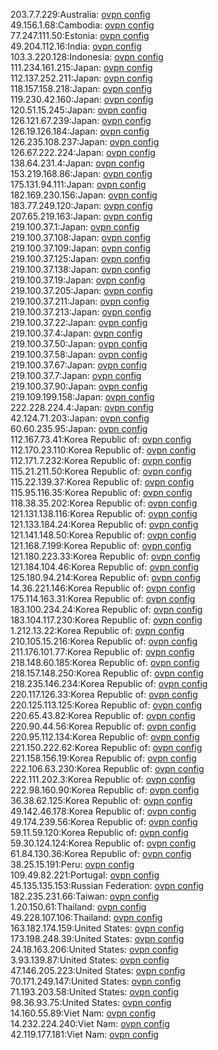 203.7.7.229:Australia: [ovpn config](vpn/203_7_7_229.ovpn)  
49.156.1.68:Cambodia: [ovpn config](vpn/49_156_1_68.ovpn)  
77.247.111.50:Estonia: [ovpn config](vpn/77_247_111_50.ovpn)  
49.204.112.16:India: [ovpn config](vpn/49_204_112_16.ovpn)  
103.3.220.128:Indonesia: [ovpn config](vpn/103_3_220_128.ovpn)  
111.234.161.215:Japan: [ovpn config](vpn/111_234_161_215.ovpn)  
112.137.252.211:Japan: [ovpn config](vpn/112_137_252_211.ovpn)  
118.157.158.218:Japan: [ovpn config](vpn/118_157_158_218.ovpn)  
119.230.42.160:Japan: [ovpn config](vpn/119_230_42_160.ovpn)  
120.51.15.245:Japan: [ovpn config](vpn/120_51_15_245.ovpn)  
126.121.67.239:Japan: [ovpn config](vpn/126_121_67_239.ovpn)  
126.19.126.184:Japan: [ovpn config](vpn/126_19_126_184.ovpn)  
126.235.108.237:Japan: [ovpn config](vpn/126_235_108_237.ovpn)  
126.67.222.224:Japan: [ovpn config](vpn/126_67_222_224.ovpn)  
138.64.231.4:Japan: [ovpn config](vpn/138_64_231_4.ovpn)  
153.219.168.86:Japan: [ovpn config](vpn/153_219_168_86.ovpn)  
175.131.94.111:Japan: [ovpn config](vpn/175_131_94_111.ovpn)  
182.169.230.156:Japan: [ovpn config](vpn/182_169_230_156.ovpn)  
183.77.249.120:Japan: [ovpn config](vpn/183_77_249_120.ovpn)  
207.65.219.163:Japan: [ovpn config](vpn/207_65_219_163.ovpn)  
219.100.37.1:Japan: [ovpn config](vpn/219_100_37_1.ovpn)  
219.100.37.108:Japan: [ovpn config](vpn/219_100_37_108.ovpn)  
219.100.37.109:Japan: [ovpn config](vpn/219_100_37_109.ovpn)  
219.100.37.125:Japan: [ovpn config](vpn/219_100_37_125.ovpn)  
219.100.37.138:Japan: [ovpn config](vpn/219_100_37_138.ovpn)  
219.100.37.19:Japan: [ovpn config](vpn/219_100_37_19.ovpn)  
219.100.37.205:Japan: [ovpn config](vpn/219_100_37_205.ovpn)  
219.100.37.211:Japan: [ovpn config](vpn/219_100_37_211.ovpn)  
219.100.37.213:Japan: [ovpn config](vpn/219_100_37_213.ovpn)  
219.100.37.22:Japan: [ovpn config](vpn/219_100_37_22.ovpn)  
219.100.37.4:Japan: [ovpn config](vpn/219_100_37_4.ovpn)  
219.100.37.50:Japan: [ovpn config](vpn/219_100_37_50.ovpn)  
219.100.37.58:Japan: [ovpn config](vpn/219_100_37_58.ovpn)  
219.100.37.67:Japan: [ovpn config](vpn/219_100_37_67.ovpn)  
219.100.37.7:Japan: [ovpn config](vpn/219_100_37_7.ovpn)  
219.100.37.90:Japan: [ovpn config](vpn/219_100_37_90.ovpn)  
219.109.199.158:Japan: [ovpn config](vpn/219_109_199_158.ovpn)  
222.228.224.4:Japan: [ovpn config](vpn/222_228_224_4.ovpn)  
42.124.71.203:Japan: [ovpn config](vpn/42_124_71_203.ovpn)  
60.60.235.95:Japan: [ovpn config](vpn/60_60_235_95.ovpn)  
112.167.73.41:Korea Republic of: [ovpn config](vpn/112_167_73_41.ovpn)  
112.170.23.110:Korea Republic of: [ovpn config](vpn/112_170_23_110.ovpn)  
112.171.7.232:Korea Republic of: [ovpn config](vpn/112_171_7_232.ovpn)  
115.21.211.50:Korea Republic of: [ovpn config](vpn/115_21_211_50.ovpn)  
115.22.139.37:Korea Republic of: [ovpn config](vpn/115_22_139_37.ovpn)  
115.95.116.35:Korea Republic of: [ovpn config](vpn/115_95_116_35.ovpn)  
118.38.35.202:Korea Republic of: [ovpn config](vpn/118_38_35_202.ovpn)  
121.131.138.116:Korea Republic of: [ovpn config](vpn/121_131_138_116.ovpn)  
121.133.184.24:Korea Republic of: [ovpn config](vpn/121_133_184_24.ovpn)  
121.141.148.50:Korea Republic of: [ovpn config](vpn/121_141_148_50.ovpn)  
121.168.7.199:Korea Republic of: [ovpn config](vpn/121_168_7_199.ovpn)  
121.180.223.33:Korea Republic of: [ovpn config](vpn/121_180_223_33.ovpn)  
121.184.104.46:Korea Republic of: [ovpn config](vpn/121_184_104_46.ovpn)  
125.180.94.214:Korea Republic of: [ovpn config](vpn/125_180_94_214.ovpn)  
14.36.221.146:Korea Republic of: [ovpn config](vpn/14_36_221_146.ovpn)  
175.114.163.31:Korea Republic of: [ovpn config](vpn/175_114_163_31.ovpn)  
183.100.234.24:Korea Republic of: [ovpn config](vpn/183_100_234_24.ovpn)  
183.104.117.230:Korea Republic of: [ovpn config](vpn/183_104_117_230.ovpn)  
1.212.13.22:Korea Republic of: [ovpn config](vpn/1_212_13_22.ovpn)  
210.105.15.216:Korea Republic of: [ovpn config](vpn/210_105_15_216.ovpn)  
211.176.101.77:Korea Republic of: [ovpn config](vpn/211_176_101_77.ovpn)  
218.148.60.185:Korea Republic of: [ovpn config](vpn/218_148_60_185.ovpn)  
218.157.148.250:Korea Republic of: [ovpn config](vpn/218_157_148_250.ovpn)  
218.235.146.234:Korea Republic of: [ovpn config](vpn/218_235_146_234.ovpn)  
220.117.126.33:Korea Republic of: [ovpn config](vpn/220_117_126_33.ovpn)  
220.125.113.125:Korea Republic of: [ovpn config](vpn/220_125_113_125.ovpn)  
220.65.43.82:Korea Republic of: [ovpn config](vpn/220_65_43_82.ovpn)  
220.90.44.56:Korea Republic of: [ovpn config](vpn/220_90_44_56.ovpn)  
220.95.112.134:Korea Republic of: [ovpn config](vpn/220_95_112_134.ovpn)  
221.150.222.62:Korea Republic of: [ovpn config](vpn/221_150_222_62.ovpn)  
221.158.156.19:Korea Republic of: [ovpn config](vpn/221_158_156_19.ovpn)  
222.106.63.230:Korea Republic of: [ovpn config](vpn/222_106_63_230.ovpn)  
222.111.202.3:Korea Republic of: [ovpn config](vpn/222_111_202_3.ovpn)  
222.98.160.90:Korea Republic of: [ovpn config](vpn/222_98_160_90.ovpn)  
36.38.62.125:Korea Republic of: [ovpn config](vpn/36_38_62_125.ovpn)  
49.142.46.178:Korea Republic of: [ovpn config](vpn/49_142_46_178.ovpn)  
49.174.239.56:Korea Republic of: [ovpn config](vpn/49_174_239_56.ovpn)  
59.11.59.120:Korea Republic of: [ovpn config](vpn/59_11_59_120.ovpn)  
59.30.124.124:Korea Republic of: [ovpn config](vpn/59_30_124_124.ovpn)  
61.84.130.36:Korea Republic of: [ovpn config](vpn/61_84_130_36.ovpn)  
38.25.15.191:Peru: [ovpn config](vpn/38_25_15_191.ovpn)  
109.49.82.221:Portugal: [ovpn config](vpn/109_49_82_221.ovpn)  
45.135.135.153:Russian Federation: [ovpn config](vpn/45_135_135_153.ovpn)  
182.235.231.66:Taiwan: [ovpn config](vpn/182_235_231_66.ovpn)  
1.20.150.61:Thailand: [ovpn config](vpn/1_20_150_61.ovpn)  
49.228.107.106:Thailand: [ovpn config](vpn/49_228_107_106.ovpn)  
163.182.174.159:United States: [ovpn config](vpn/163_182_174_159.ovpn)  
173.198.248.39:United States: [ovpn config](vpn/173_198_248_39.ovpn)  
24.18.163.206:United States: [ovpn config](vpn/24_18_163_206.ovpn)  
3.93.139.87:United States: [ovpn config](vpn/3_93_139_87.ovpn)  
47.146.205.223:United States: [ovpn config](vpn/47_146_205_223.ovpn)  
70.171.249.147:United States: [ovpn config](vpn/70_171_249_147.ovpn)  
71.193.203.58:United States: [ovpn config](vpn/71_193_203_58.ovpn)  
98.36.93.75:United States: [ovpn config](vpn/98_36_93_75.ovpn)  
14.160.55.89:Viet Nam: [ovpn config](vpn/14_160_55_89.ovpn)  
14.232.224.240:Viet Nam: [ovpn config](vpn/14_232_224_240.ovpn)  
42.119.177.181:Viet Nam: [ovpn config](vpn/42_119_177_181.ovpn)  
